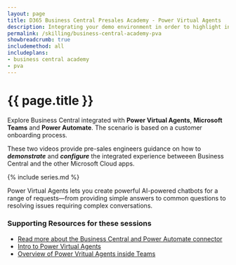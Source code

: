 ```yaml
---
layout: page
title: D365 Business Central Presales Academy - Power Virtual Agents
description: Integrating your demo environment in order to highlight integrated demos between Business Central, Power Virtual Agent, Microsoft Teams and Power Automate. 
permalink: /skilling/business-central-academy-pva
showbreadcrumb: true
includemethod: all
includeplans:
- business central academy
- pva
---
```


# {{ page.title }}

Explore Business Central integrated with **Power Virtual Agents**, **Microsoft Teams** and **Power Automate**. The scenario is based on a customer onboarding process.

These two videos provide pre-sales engineers guidance on how to **_demonstrate_** and **_configure_** the integrated experience betweeen Business Central and the other Microsoft Cloud apps.

{% include series.md %}

Power Virtual Agents lets you create powerful AI-powered chatbots for a range of requests—from providing simple answers to common questions to resolving issues requiring complex conversations.

### Supporting Resources for these sessions

* [Read more about the Business Central and Power Automate connector](https://docs.microsoft.com/en-us/dynamics365/business-central/across-how-use-financials-data-source-flow)
* [Intro to Power Virtual Agents](https://docs.microsoft.com/en-us/power-virtual-agents/fundamentals-what-is-power-virtual-agents)
* [Overview of Power Vritual Agents inside Teams](https://docs.microsoft.com/en-us/power-virtual-agents/teams/fundamentals-what-is-power-virtual-agents-teams)

